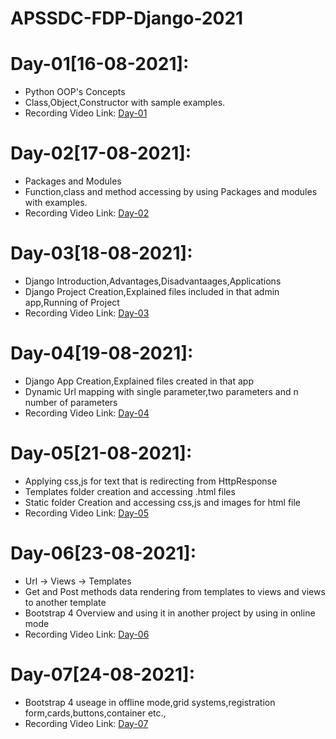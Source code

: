 # APSSDC-FDP-Django-2021

# Day-01[16-08-2021]:
  - Python OOP's Concepts
  - Class,Object,Constructor with sample examples.
  - Recording Video Link: [Day-01](https://transcripts.gotomeeting.com/#/s/62ed7399576c26df280d6c9740ce7fd3ebd51a0c31ba3aea224039919f09088c)

# Day-02[17-08-2021]:
  - Packages and Modules
  - Function,class and method accessing by using Packages and modules with examples.
  - Recording Video Link: [Day-02](https://transcripts.gotomeeting.com/#/s/f674e8e2b67efa3cf22bc8dbe5661030ab700533b1aa5f1888d5eb3b462c7819)

# Day-03[18-08-2021]:
  - Django Introduction,Advantages,Disadvantaages,Applications
  - Django Project Creation,Explained files included in that admin app,Running of Project
  - Recording Video Link: [Day-03](https://transcripts.gotomeeting.com/#/s/c0f36af743bed9da1fac76fcc54bce76e670a331b9324d612762192b8cc159e0) 

# Day-04[19-08-2021]:
  - Django App Creation,Explained files created in that app
  - Dynamic Url mapping with single parameter,two parameters and n number of parameters
  - Recording Video Link: [Day-04](https://transcripts.gotomeeting.com/#/s/d0d6030e4e3eb3afa25f2adb004917715bded932c185d42eaa7fce6b15f6a134)

# Day-05[21-08-2021]:
  - Applying css,js for text that is redirecting from HttpResponse
  - Templates folder creation and accessing .html files
  - Static folder Creation and accessing css,js and images for html file
  - Recording Video Link: [Day-05](https://transcripts.gotomeeting.com/#/s/4829756d2a0c45896fe92dc19daaa847c596763a71fbeccc1d3d8d6101a75466)

# Day-06[23-08-2021]:
  - Url -> Views -> Templates
  - Get and Post methods data rendering from templates to views and views to another template
  - Bootstrap 4 Overview and using it in another project by using in online mode
  - Recording Video Link: [Day-06](https://transcripts.gotomeeting.com/#/s/cb784a982838cd46920a1c4e4dd59c538c243a5ea6ee90d23a0023d27ac50b46)

# Day-07[24-08-2021]:
  - Bootstrap 4 useage in offline mode,grid systems,registration form,cards,buttons,container etc.,
  - Recording Video Link: [Day-07](https://transcripts.gotomeeting.com/#/s/362159e3220ef693decfc8732f3ececd818be7341cd37ba77d46584a94a416e5)
